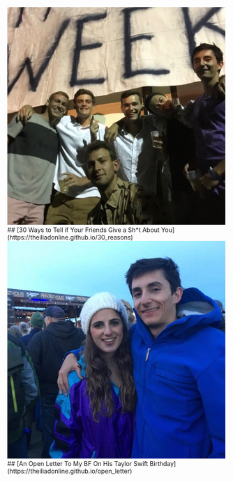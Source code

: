<a href="https://theiliadonline.github.io/30_reasons">
  <img src="/sam_friends.jpg" alt="Sam with friends" width="500" height="500" />
</a>
## [30 Ways to Tell if Your Friends Give a Sh*t About You](https://theiliadonline.github.io/30_reasons)

<a href="https://theiliadonline.github.io/open_letter">
    <img src="/samandme.jpg" alt="Sam with me" width="500" height="500" />
</a>
## [An Open Letter To My BF On His Taylor Swift Birthday](https://theiliadonline.github.io/open_letter)

